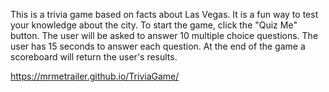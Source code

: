 This is a trivia game based on facts about Las Vegas.
It is a fun way to test your knowledge about the city.
To start the game, click the "Quiz Me" button.
The user will be asked to answer 10 multiple choice questions.
The user has 15 seconds to answer each question.
At the end of the game a scoreboard will return the user's results.

https://mrmetrailer.github.io/TriviaGame/

